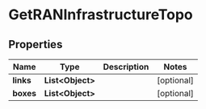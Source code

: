 
# GetRANInfrastructureTopo

## Properties
Name | Type | Description | Notes
------------ | ------------- | ------------- | -------------
**links** | **List&lt;Object&gt;** |  |  [optional]
**boxes** | **List&lt;Object&gt;** |  |  [optional]




